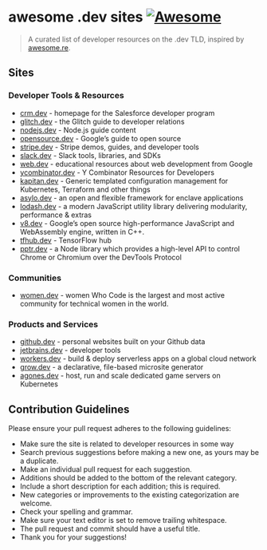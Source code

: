 # awesome .dev sites [![Awesome](https://cdn.rawgit.com/sindresorhus/awesome/d7305f38d29fed78fa85652e3a63e154dd8e8829/media/badge.svg)](https://github.com/sindresorhus/awesome)

> A curated list of developer resources on the .dev TLD, inspired by [awesome.re](http://awesome.re).

## Sites

### Developer Tools & Resources

- [crm.dev](https://crm.dev) - homepage for the Salesforce developer program
- [glitch.dev](https://glitch.dev/) - the Glitch guide to developer relations
- [nodejs.dev](https://nodejs.dev/) - Node.js guide content
- [opensource.dev](https://opensource.dev/) - Google’s guide to open source
- [stripe.dev](https://stripe.dev/) - Stripe demos, guides, and developer tools
- [slack.dev](https://slack.dev/) - Slack tools, libraries, and SDKs
- [web.dev](https://web.dev/) - educational resources about web development from Google
- [ycombinator.dev](https://ycombinator.dev/) - Y Combinator Resources for Developers
- [kapitan.dev](https://kapitan.dev/) - Generic templated configuration management for Kubernetes, Terraform and other things
- [asylo.dev](https://asylo.dev/) - an open and flexible framework for enclave applications
- [lodash.dev](https://lodash.dev/) - a modern JavaScript utility library delivering modularity, performance & extras
- [v8.dev](https://v8.dev/) - Google’s open source high-performance JavaScript and WebAssembly engine, written in C++. 
- [tfhub.dev](https://tfhub.dev/) - TensorFlow hub
- [pptr.dev](https://pptr.dev/) - a Node library which provides a high-level API to control Chrome or Chromium over the DevTools Protocol


### Communities

- [women.dev](https://women.dev/) - women Who Code is the largest and most active community for technical women in the world.


### Products and Services

- [github.dev](https://github.dev/) - personal websites built on your Github data
- [jetbrains.dev](https://jetbrains.dev/) - developer tools
- [workers.dev](https://workers.dev/) - build & deploy serverless apps on a global cloud network
- [grow.dev](https://grow.dev/) - a declarative, file-based microsite generator
- [agones.dev](https://agones.dev/) - host, run and scale dedicated game servers on Kubernetes


## Contribution Guidelines

Please ensure your pull request adheres to the following guidelines:

- Make sure the site is related to developer resources in some way
- Search previous suggestions before making a new one, as yours may be a duplicate.
- Make an individual pull request for each suggestion.
- Additions should be added to the bottom of the relevant category.
- Include a short description for each addition; this is required.
- New categories or improvements to the existing categorization are welcome.
- Check your spelling and grammar.
- Make sure your text editor is set to remove trailing whitespace.
- The pull request and commit should have a useful title.
- Thank you for your suggestions!
